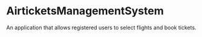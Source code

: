 # AirticketsManagementSystem
An application that allows registered users to select flights and book tickets.
